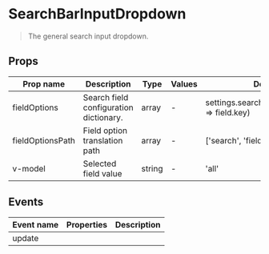 # SearchBarInputDropdown

> The general search input dropdown.

## Props

| Prop name        | Description                            | Type   | Values | Default                                         |
| ---------------- | -------------------------------------- | ------ | ------ | ----------------------------------------------- |
| fieldOptions     | Search field configuration dictionary. | array  | -      | settings.searchFields.map((field) => field.key) |
| fieldOptionsPath | Field option translation path          | array  | -      | \['search', 'field']                            |
| v-model          | Selected field value                   | string | -      | 'all'                                           |

## Events

| Event name | Properties | Description |
| ---------- | ---------- | ----------- |
| update     |            |             |

